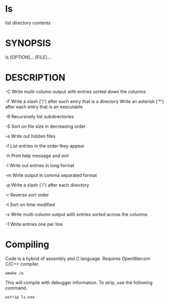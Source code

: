 
# ls

list directory contents

# SYNOPSIS

ls [OPTION]... [FILE]...

# DESCRIPTION

-C   Write multi-column output with entries sorted down the columns

-F   Write a slash ('/') after each entry that is a directory
     Write an asterisk ('*') after each entry that is an executable

-R   Recursively list subdirectories

-S   Sort on file size in decreasing order

-a   Write out hidden files

-f   List entries in the order they appear

-h   Print help message and exit

-l   Write out entries in long format

-m   Write output in comma separated format

-p   Write a slash ('/') after each directory

-r   Reverse sort order

-t   Sort on time modified

-x   Write multi-column output with entries sorted across the columns

-1   Write entries one per line

# Compiling

Code is a hybrid of assembly and C language. Requires OpenWatcom C/C++
compiler.

```
wmake /a 
```

This will compile with debugger information. To strip, use the following
command.

```
wstrip ls.exe
```
 
